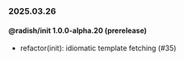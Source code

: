 ### 2025.03.26

#### @radish/init 1.0.0-alpha.20 (prerelease) 
- refactor(init): idiomatic template fetching (#35)


